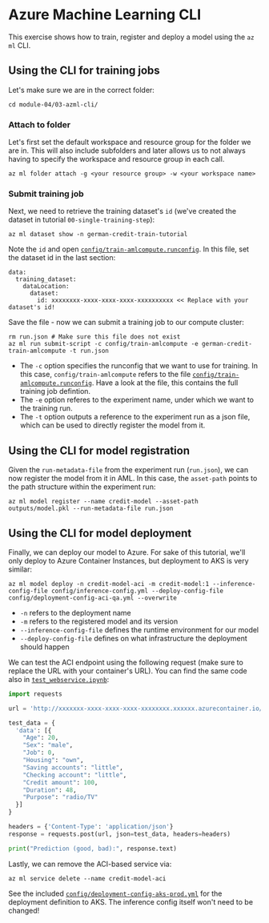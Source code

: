 # Azure Machine Learning CLI

This exercise shows how to train, register and deploy a model using the `az ml` CLI.

## Using the CLI for training jobs

Let's make sure we are in the correct folder:

```cli
cd module-04/03-azml-cli/
```

### Attach to folder

Let's first set the default workspace and resource group for the folder we are in. This will also include subfolders and later allows us to not always having to specify the workspace and resource group in each call.

```cli
az ml folder attach -g <your resource group> -w <your workspace name>
```

### Submit training job

Next, we need to retrieve the training dataset's `id` (we've created the dataset in tutorial `00-single-training-step`):

```
az ml dataset show -n german-credit-train-tutorial
```

Note the `id` and open [`config/train-amlcompute.runconfig`](config/train-amlcompute.runconfig). In this file, set the dataset id in the last section:

```
data:
  training_dataset:
    dataLocation:
      dataset:
        id: xxxxxxxx-xxxx-xxxx-xxxx-xxxxxxxxxx << Replace with your dataset's id!
````

Save the file - now we can submit a training job to our compute cluster:

```cli
rm run.json # Make sure this file does not exist
az ml run submit-script -c config/train-amlcompute -e german-credit-train-amlcompute -t run.json
```

* The `-c` option specifies the runconfig that we want to use for training. In this case, `config/train-amlcompute` refers to the file [`config/train-amlcompute.runconfig`](config/train-amlcompute.runconfig). Have a look at the file, this contains the full training job defintion.
* The `-e` option referes to the experiment name, under which we want to the training run.
* The `-t` option outputs a reference to the experiment run as a json file, which can be used to directly register the model from it.

## Using the CLI for model registration

Given the `run-metadata-file` from the experiment run (`run.json`), we can now register the model from it in AML. In this case, the `asset-path` points to the path structure within the experiment run:

```cli
az ml model register --name credit-model --asset-path outputs/model.pkl --run-metadata-file run.json
```

## Using the CLI for model deployment

Finally, we can deploy our model to Azure. For sake of this tutorial, we'll only deploy to Azure Container Instances, but deployment to AKS is very similar:

```cli
az ml model deploy -n credit-model-aci -m credit-model:1 --inference-config-file config/inference-config.yml --deploy-config-file config/deployment-config-aci-qa.yml --overwrite
```

* `-n` refers to the deployment name
* `-m` refers to the registered model and its version
* `--inference-config-file` defines the runtime environment for our model
* `--deploy-config-file` defines on what infrastructure the deployment should happen

We can test the ACI endpoint using the following request (make sure to replace the URL with your container's URL). You can find the same code also in [`test_webservice.ipynb`](test_webservice.ipynb):

```python
import requests

url = 'http://xxxxxxx-xxxx-xxxx-xxxx-xxxxxxxx.xxxxxx.azurecontainer.io/score'

test_data = {
  'data': [{
    "Age": 20,
    "Sex": "male",
    "Job": 0,
    "Housing": "own",
    "Saving accounts": "little",
    "Checking account": "little",
    "Credit amount": 100,
    "Duration": 48,
    "Purpose": "radio/TV"
  }]
}

headers = {'Content-Type': 'application/json'}
response = requests.post(url, json=test_data, headers=headers)

print("Prediction (good, bad):", response.text)
```

Lastly, we can remove the ACI-based service via:

```cli
az ml service delete --name credit-model-aci
```

See the included [`config/deployment-config-aks-prod.yml`](config/deployment-config-aks-prod.yml) for the deployment definition to AKS. The inference config itself won't need to be changed!